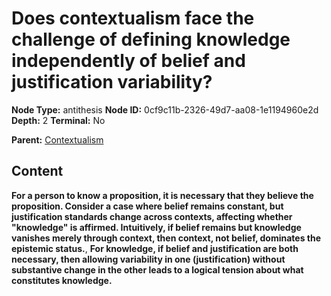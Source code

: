 # Does contextualism face the challenge of defining knowledge independently of belief and justification variability?

**Node Type:** antithesis
**Node ID:** 0cf9c11b-2326-49d7-aa08-1e1194960e2d
**Depth:** 2
**Terminal:** No

**Parent:** [Contextualism](contextualism.md)

## Content

**For a person to know a proposition, it is necessary that they believe the proposition. Consider a case where belief remains constant, but justification standards change across contexts, affecting whether "knowledge" is affirmed. Intuitively, if belief remains but knowledge vanishes merely through context, then context, not belief, dominates the epistemic status.**, **For knowledge, if belief and justification are both necessary, then allowing variability in one (justification) without substantive change in the other leads to a logical tension about what constitutes knowledge.**
